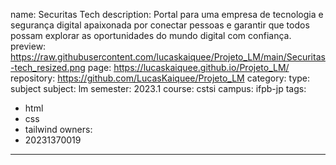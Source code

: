 name: Securitas Tech
description: Portal para uma empresa de tecnologia e segurança digital apaixonada por conectar pessoas e garantir que todos possam explorar as oportunidades do mundo digital com confiança.
preview: https://raw.githubusercontent.com/lucaskaiquee/Projeto_LM/main/Securitas-tech_resized.png
page: https://lucaskaiquee.github.io/Projeto_LM/
repository: https://github.com/LucasKaiquee/Projeto_LM
category:
  type: subject
  subject: lm
  semester: 2023.1
  course: cstsi
  campus: ifpb-jp
tags:
  - html
  - css
  - tailwind
owners:
  - 20231370019
---
